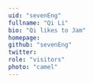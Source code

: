 ```yaml
---
uid: "sevenEng"
fullname: "Qi Li"
bio: "Qi likes to Jam"
homepage:
github: "sevenEng"
twitter:
role: "visitors"
photo: "camel"
---
```

